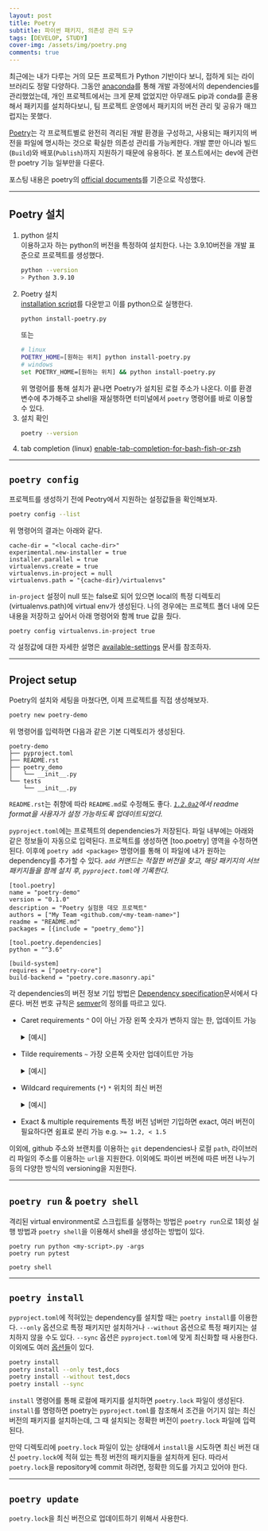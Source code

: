 ```yaml
---
layout: post
title: Poetry
subtitle: 파이썬 패키지, 의존성 관리 도구
tags: [DEVELOP, STUDY]
cover-img: /assets/img/poetry.png
comments: true
---
```


최근에는 내가 다루는 거의 모든 프로젝트가 Python 기반이다 보니, 접하게 되는 라이브러리도 정말 다양하다. 그동안 [anaconda](https://www.anaconda.com/)를 통해 개발 과정에서의 dependencies를 관리했었는데, 개인 프로젝트에서는 크게 문제 없었지만 아무래도 pip과 conda를 혼용해서 패키지를 설치하다보니, 팀 프로젝트 운영에서 패키지의 버전 관리 및 공유가 매끄럽지는 못했다.

[Poetry](https://python-poetry.org/)는 각 프로젝트별로 완전히 격리된 개발 환경을 구성하고, 사용되는 패키지의 버전을 파일에 명시하는 것으로 확실한 의존성 관리를 가능케한다. 개발 뿐만 아니라 빌드(`Build`)와 배포(`Publish`)까지 지원하기 때문에 유용하다. 본 포스트에서는 dev에 관련한 poetry 기능 일부만을 다룬다.

포스팅 내용은 poetry의 [official documents](https://python-poetry.org/docs)를 기준으로 작성했다.

---

## Poetry 설치

1. python 설치  
   이용하고자 하는 python의 버전을 특정하여 설치한다. 나는 3.9.10버전을 개발 표준으로 프로젝트를 생성했다.  
   ```bash
   python --version
   > Python 3.9.10
   ```
2. Poetry 설치  
    [installation script](https://install.python-poetry.org/)를 다운받고 이를 python으로 실행한다.
    ```bash
    python install-poetry.py
    ```  
    또는  
    ```bash  
    # linux
    POETRY_HOME=[원하는 위치] python install-poetry.py
    # windows
    set POETRY_HOME=[원하는 위치] && python install-poetry.py
    ```
    위 명령어를 통해 설치가 끝나면 Poetry가 설치된 로컬 주소가 나온다. 이를 환경 변수에 추가해주고 shell을 재실행하면 터미널에서 `poetry` 명령어를 바로 이용할 수 있다.  
3. 설치 확인
    ```bash
    poetry --version
    ```
4. tab completion (linux)
    [enable-tab-completion-for-bash-fish-or-zsh](https://python-poetry.org/docs/master/#enable-tab-completion-for-bash-fish-or-zsh)

---

## `poetry config`

프로젝트를 생성하기 전에 Peotry에서 지원하는 설정값들을 확인해보자.

```bash
poetry config --list
```

위 명령어의 결과는 아래와 같다.  

```  
cache-dir = "<local cache-dir>"
experimental.new-installer = true
installer.parallel = true
virtualenvs.create = true
virtualenvs.in-project = null
virtualenvs.path = "{cache-dir}/virtualenvs"
```

`in-project` 설정이 null 또는 false로 되어 있으면 local의 특정 디렉토리(virtualenvs.path)에 virtual env가 생성된다. 나의 경우에는 프로젝트 폴더 내에 모든 내용을 저장하고 싶어서 아래 명령어와 함께 true 값을 줬다.

```bash
poetry config virtualenvs.in-project true
```

각 설정값에 대한 자세한 설명은 [available-settings](https://python-poetry.org/docs/master/configuration/#available-settings) 문서를 참조하자. 

---

## Project setup

Poetry의 설치와 세팅을 마쳤다면, 이제 프로젝트를 직접 생성해보자.

```bash
poetry new poetry-demo
```  

위 명령어를 입력하면 다음과 같은 기본 디렉토리가 생성된다.

```
poetry-demo
├── pyproject.toml
├── README.rst
├── poetry_demo
│   └── __init__.py
└── tests
    └── __init__.py
```

`README.rst`는 취향에 따라 `README.md`로 수정해도 좋다. _[`1.2.0a2`](https://github.com/python-poetry/poetry/commit/affabe04c8cdfaa63d7d87b36107fd1003048688)에서 readme format을 사용자가 설정 가능하도록 업데이트되었다._

`pyproject.toml`에는 프로젝트의 dependencies가 저장된다. 파일 내부에는 아래와 같은 정보들이 자동으로 입력된다. 프로젝트를 생성하면 [too.poetry] 영역을 수정하면 된다. 이후에 `poetry add <package>` 명령어를 통해 이 파일에 내가 원하는 dependency를 추가할 수 있다. _`add` 커맨드는 적절한 버전을 찾고, 해당 패키지의 서브 패키지들을 함께 설치 후, `pyproject.toml`에 기록한다._

```
[tool.poetry]
name = "poetry-demo"
version = "0.1.0"
description = "Poetry 실험용 데모 프로젝트"
authors = ["My Team <github.com/<my-team-name>"]
readme = "README.md"
packages = [{include = "poetry_demo"}]

[tool.poetry.dependencies]
python = "^3.6"

[build-system]
requires = ["poetry-core"]
build-backend = "poetry.core.masonry.api"
```

각 dependencies의 버전 정보 기입 방법은 [Dependency specification](https://python-poetry.org/docs/master/dependency-specification/)문서에서 다룬다. 버전 번호 규칙은 [semver](https://semver.org/lang/ko/)의 정의를 따르고 있다.

- Caret requirements `^`
  0이 아닌 가장 왼쪽 숫자가 변하지 않는 한, 업데이트 가능
  <details markdown="1">
    <summary>[예시]</summary>

    | REQUIREMENT | VERSIONS ALLOWED |
    | --- | --- |
    | ^1.2.3 | >=1.2.3 <2.0.0 |
    | ^1.2 | >=1.2.0 <2.0.0 |
    | ^1 | >=1.0.0 <2.0.0 |
    | ^0.2.3 | >=0.2.3 <0.3.0 |
    | ^0.0.3 | >=0.0.3 <0.0.4 |
    | ^0.0 | >=0.0.0 <0.1.0 |
    | ^0 | >=0.0.0 <1.0.0 | 

  </details>
- Tilde requirements `~`
  가장 오른쪽 숫자만 업데이트만 가능
  <details markdown="1">
    <summary>[예시]</summary>

    | REQUIREMENT | VERSIONS ALLOWED |
    | --- | --- |
    | ~1.2.3 | >=1.2.3 <1.3.0 |
    | ~1.2 | >=1.2.0 <1.3.0 |
    | ~1 | >=1.0.0 <2.0.0 |

  </details>
- Wildcard requirements (`*`)
  `*` 위치의 최신 버전
  <details markdown="1">
    <summary>[예시]</summary>

    | REQUIREMENT | VERSIONS ALLOWED |
    | --- | --- |
    | * | >=0.0.0 |
    | 1.* | >=1.0.0 <2.0.0 |
    | 1.2.* | >=1.2.0 <1.3.0 |

  </details>

- Exact & multiple requirements
  특정 버전 넘버만 기입하면 exact, 여러 버전이 필요하다면 쉼표로 분리 가능 e.g. `>= 1.2, < 1.5`

이외에, github 주소와 브랜치를 이용하는 `git` dependencies나 로컬 `path`, 라이브러리 파일의 주소를 이용하는 `url`을 지원한다. 이외에도 파이썬 버전에 따른 버전 나누기 등의 다양한 방식의 versioning을 지원한다.

---

## `poetry run` & `poetry shell`

격리된 virtual environment로 스크립트를 실행하는 방법은 `poetry run`으로 1회성 실행 방법과 `poetry shell`을 이용해서 shell을 생성하는 방법이 있다. 

```
poetry run python <my-script>.py -args
poetry run pytest
```

```
poetry shell
```

---

## `poetry install`

`pyproject.toml`에 적혀있는 dependency를 설치할 때는 `poetry install`를 이용한다. `--only` 옵션으로 특정 패키지만 설치하거나 `--without` 옵션으로 특정 패키지는 설치하지 않을 수도 있다. `--sync` 옵션은 `pyproject.toml`에 맞게 최신화할 때 사용한다. 이외에도 여러 [옵션들](https://python-poetry.org/docs/master/cli/#options-1)이 있다.

```bash
poetry install
poetry install --only test,docs
poetry install --without test,docs
poetry install --sync
```

`install` 명령어를 통해 로컬에 패키지를 설치하면 `poetry.lock` 파일이 생성된다. `install`를 명령하면 poetry는 `pyproject.toml`를 참조해서 조건을 어기지 않는 최신 버전의 패키지를 설치하는데, 그 때 설치되는 정확한 버전이 `poetry.lock` 파일에 입력된다.

만약 디렉토리에 `poetry.lock` 파일이 있는 상태에서 `install`을 시도하면 최신 버전 대신 `poetry.lock`에 적혀 있는 특정 버전의 패키지들을 설치하게 된다. 따라서 `poetry.lock`을 repository에 commit 하려면, 정확한 의도를 가지고 있어야 한다.

---

## `poetry update`

`poetry.lock`을 최신 버전으로 업데이트하기 위해서 사용한다.

